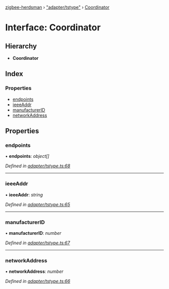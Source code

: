 [zigbee-herdsman](../README.md) › ["adapter/tstype"](../modules/_adapter_tstype_.md) › [Coordinator](_adapter_tstype_.coordinator.md)

# Interface: Coordinator

## Hierarchy

* **Coordinator**

## Index

### Properties

* [endpoints](_adapter_tstype_.coordinator.md#endpoints)
* [ieeeAddr](_adapter_tstype_.coordinator.md#ieeeaddr)
* [manufacturerID](_adapter_tstype_.coordinator.md#manufacturerid)
* [networkAddress](_adapter_tstype_.coordinator.md#networkaddress)

## Properties

###  endpoints

• **endpoints**: *object[]*

*Defined in [adapter/tstype.ts:68](https://github.com/Koenkk/zigbee-herdsman/blob/master/src/adapter/tstype.ts#L68)*

___

###  ieeeAddr

• **ieeeAddr**: *string*

*Defined in [adapter/tstype.ts:65](https://github.com/Koenkk/zigbee-herdsman/blob/master/src/adapter/tstype.ts#L65)*

___

###  manufacturerID

• **manufacturerID**: *number*

*Defined in [adapter/tstype.ts:67](https://github.com/Koenkk/zigbee-herdsman/blob/master/src/adapter/tstype.ts#L67)*

___

###  networkAddress

• **networkAddress**: *number*

*Defined in [adapter/tstype.ts:66](https://github.com/Koenkk/zigbee-herdsman/blob/master/src/adapter/tstype.ts#L66)*

